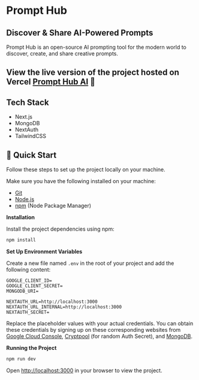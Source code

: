 # Prompt Hub

## Discover & Share AI-Powered Prompts

Prompt Hub is an open-source AI prompting tool for the modern world to discover, create, and share creative prompts.

## View the live version of the project hosted on Vercel [Prompt Hub AI](https://prompt-hub-ai.vercel.app/) 🚀

## Tech Stack

- Next.js
- MongoDB
- NextAuth
- TailwindCSS

## <a name="quick-start">🤸 Quick Start</a>

Follow these steps to set up the project locally on your machine.

Make sure you have the following installed on your machine:

- [Git](https://git-scm.com/)
- [Node.js](https://nodejs.org/en)
- [npm](https://www.npmjs.com/) (Node Package Manager)

**Installation**

Install the project dependencies using npm:

```bash
npm install
```

**Set Up Environment Variables**

Create a new file named `.env` in the root of your project and add the following content:

```env
GOOGLE_CLIENT_ID=
GOOGLE_CLIENT_SECRET=
MONGODB_URI=

NEXTAUTH_URL=http://localhost:3000
NEXTAUTH_URL_INTERNAL=http://localhost:3000
NEXTAUTH_SECRET=
```

Replace the placeholder values with your actual credentials. You can obtain these credentials by signing up on these corresponding websites from [Google Cloud Console](https://console.cloud.google.com), [Cryptpool](https://www.cryptool.org/en/cto/openssl) (for random Auth Secret), and [MongoDB](https://www.mongodb.com/).

**Running the Project**

```bash
npm run dev
```

Open [http://localhost:3000](http://localhost:3000) in your browser to view the project.
